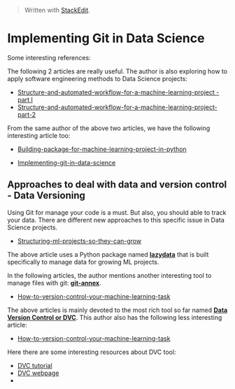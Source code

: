 > Written with [StackEdit](https://stackedit.io/).

# Implementing Git in Data Science

Some interesting references:

The following 2 articles are really useful. The author is also exploring how to apply software engineering methods to Data Science projects:

- [Structure-and-automated-workflow-for-a-machine-learning-project - part I](https://towardsdatascience.com/structure-and-automated-workflow-for-a-machine-learning-project-2fa30d661c1e)
- [Structure-and-automated-workflow-for-a-machine-learning-project-part-2](https://towardsdatascience.com/structure-and-automated-workflow-for-a-machine-learning-project-part-2-b5b420625102)

From the same author of the above two articles, we have the following interesting article too:

- [Building-package-for-machine-learning-project-in-python](https://towardsdatascience.com/building-package-for-machine-learning-project-in-python-3fc16f541693)

- [Implementing-git-in-data-science](https://towardsdatascience.com/implementing-git-in-data-science-11528f0fb4a7)

## Approaches to deal with data and version control - Data Versioning

Using Git for manage your code is a must. But also, you should able to track your data. There are different new approaches to this specific issue in Data Science projects.

- [Structuring-ml-projects-so-they-can-grow](https://towardsdatascience.com/structuring-ml-projects-so-they-can-grow-b63e89c8be8f)

The above article uses a Python package named [**lazydata**](http://github.com/rstojnic/lazydata) that is built specifically to manage data for growing ML projects.

In the following articles, the author mentions another interesting tool to manage files with git: [**git-annex**](http://git-annex.branchable.com/). 

- [How-to-version-control-your-machine-learning-task](https://towardsdatascience.com/how-to-version-control-your-machine-learning-task-cad74dce44c4)

The above articles is mainly devoted to the most rich tool so far named [**Data Version Control or DVC**](https://dataversioncontrol.com/). This author also has the following less interesting article:

- [How-to-version-control-your-machine-learning-task](https://becominghuman.ai/how-to-version-control-your-machine-learning-task-ii-d37da60ef570)

Here there are some interesting resources about DVC tool:

- [DVC tutorial](https://dvc.org/doc/tutorial)
- [DVC webpage](https://dvc.org/)
- 




<!--stackedit_data:
eyJoaXN0b3J5IjpbNTI3MTUwMzQsLTIwNjMyODM0MjUsNzA2Nz
U5NDYzLC0xODkyOTg3NzgyLC0xMDU2NjQ2ODIwLC00MTk1MDQz
NTIsMTIxMTc2ODgwNV19
-->